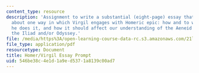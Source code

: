 ```yaml
---
content_type: resource
description: 'Assignment to write a substantial (eight-page) essay that makes an argument
  about one way in which Virgil engages with Homeric epic: how and to what effect
  he does it, and how it should affect our understanding of the Aeneid and, retrospectively,
  the Iliad and/or Odyssey.'
file: /media/https%3A/open-learning-course-data-rc.s3.amazonaws.com/21l-001-foundations-of-western-culture-homer-to-dante-fall-2008/546be38c4e1d1a9ed5371a8139c00ad7_virg_home_prompt.pdf
file_type: application/pdf
resourcetype: Document
title: Homer/Virgil Essay Prompt
uid: 546be38c-4e1d-1a9e-d537-1a8139c00ad7
---
```

